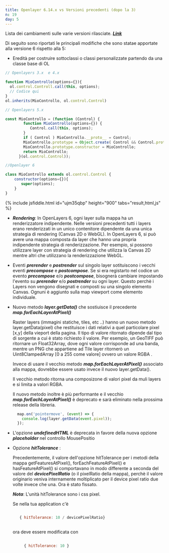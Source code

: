 ```yaml
---
title: Openlayer 6.14.x vs Versioni precedenti (dopo la 3)
n: 19
day: 5
---
```


Lista dei cambiamenti sulle varie versioni rilasciate. [***Link***](https://github.com/openlayers/openlayers/blob/main/changelog/upgrade-notes.md)

Di seguito sono riportati le principali modifiche che sono statae apportate alla versione 6 rispetto alla 5:

* Eredità per costruire sottoclassi o classi personalizzate partendo da una classe base di OL

```javascript
// Openlayers 3.x  e 4.x 

function MioControllo(options={}){
  ol.control.Controll.call(this, options);
  // Codice qui
}
ol.inherits(MioControllo, ol.control.Control)

// Openlayers 5.x  

const MioControllo = (function (Control) {
        function MioControllo(options={}) {
           Control.call(this, options);
        }
        if ( Control ) MioControllo.__proto__ = Control;
        MioControllo.prototype = Object.create( Control && Control.prototype );
        MioControllo.prototype.constructor = MioControllo;
        return MioControllo;
      }(ol.control.Control));

//Openlayer 6

class MioControllo extends ol.control.Control {
    constructor(options={}){
       super(options);
    }
}
```

{% include jsfiddle.html id="ujm35qbp" height="900" tabs="result,html,js" %}

* ***Rendering***: In OpenLayers 6, ogni layer sulla mappa ha un renderizzatore indipendente.
 Nelle versioni precedenti tutti i layers erano renderizzati in un unico contenitore dipendente da una unica strategia di rendering (Canvas 2D o WebGL).
 In OpenLayers 6, si può avere una mappa composta da layer che hanno una propria indipendente strategia di renderizzazione. Per esempio, si possono utilizzare layer con strategia di rendering che utilizza la Canvas 2D mentre altri che utilizzano la renderizzazione WebGL.
 
 * Eventi ***prerender*** e ***postrender*** sul singolo layer sotituiscono i vecchi eventi ***precompose*** e ***postcompose***.
   Se si era registarto nel codice un evento ***precompose*** e/o ***postcompose***, bisognerà cambiare impostando l'evento su ***prerender*** e/o ***postrender*** su ogni layer. Questo perchè i Layers non vengono disegnati e composti su una singolo elemento Canvas. Ognuni è aggiunto sulla map viewport come elemento individuale. 
 
* Nuovo metodo ***layer.getData()*** che sostiuisce il precedente ***map.forEachLayerAtPixel()***
  
  Raster layers (immagini statiche, tiles, etc ..) hanno un nuovo metodo layer.getData(pixel) che restituisce i dati relativi a quel particolare pixel [x,y] della vieport della pagina. 
  Il tipo di valore ritornato dipende dal tipo di sorgente a cui è stato richiesto il valore. Per esempio, un GeoTIFF può ritornare un Float32Array, dove ogni valore corrisponde ad una banda, mentre un PNG che appartiene ad Tile layer ritornerò un Uint8ClampedArray [0 a 255 come valore] ovvero un valore RGBA .
  
  Invece di usare il vecchio metodo  ***map.forEachLayerAtPixel()*** associato alla mappa, dovrebbe essere usato invece il nuovo layer.getData().
  
  Il vecchio metodo ritorna una composizone di valori pixel da muli layers e si limita a valori RGBA.
  
  Il nuovo metodo inoltre è più performante e il vecchio ***map.forEachLayerAtPixel()*** è deprecato e sarà eliminato nella prossima release della libreria.
  
  
  ```javascript
    map.on('pointermove', (event) => {
      console.log(layer.getData(event.pixel));
    });

  ```

 * L'opzione ***undefinedHTML*** è deprecata in favore della nuova opzione ***placeholder***  nel controllo MousePositio
 
 * Opzione ***hitTolerance*** :
   
   Precedentemente, il valore dell'opzione hitTolerance per i metodi della mappa getFeaturesAtPixel(), forEachFeatureAtPixel() e hasFeatureAtPixel()
   si comportavano in modo differente a seconda del valore del ***devicePixelRatio*** (o il pixelRatio della mappa), perchè il valore originario veniva internamente moltiplicato
   per il device pixel ratio due volte invece che una. Ora è stato fissato.
   
   ***Nota***: L'unità hitTolerance sono i css pixel.
   
   Se nella tua application c'è
   
   ```javascript
   
      { hitTolerance: 10 / devicePixelRatio}
 
    ```
   
   ora deve essere modificata con 
   
   ```javascript
     
        { hitTolerance: 10 }
   
      ```
